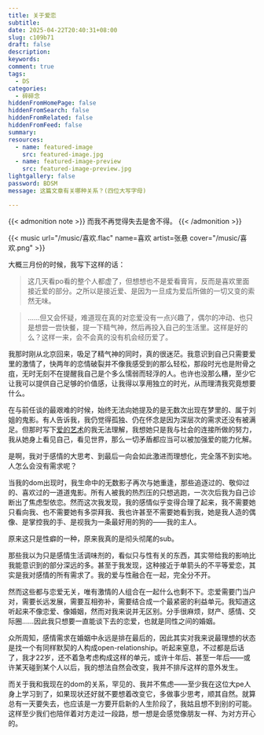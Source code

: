 ```yaml
---
title: 关于爱恋
subtitle:
date: 2025-04-22T20:40:31+08:00
slug: c109b71
draft: false
description:
keywords:
comment: true
tags:
  - DS
categories:
  - 碎碎念
hiddenFromHomePage: false
hiddenFromSearch: false
hiddenFromRelated: false
hiddenFromFeed: false
summary:
resources:
  - name: featured-image
    src: featured-image.jpg
  - name: featured-image-preview
    src: featured-image-preview.jpg
lightgallery: false
password: BDSM
message: 这篇文章有关哪种关系？(四位大写字母)

---
```

{{< admonition note >}}
而我不再觉得失去是舍不得。
{{< /admonition >}}
<!--more-->
{{< music url="/music/喜欢.flac" name=喜欢 artist=张悬 cover="/music/喜欢.png" >}}

大概三月份的时候，我写下这样的话：
> 这几天看po看的整个人都虚了，但想想也不是爱看膏肓，反而是喜欢里面接近爱的部分。之所以是接近爱、是因为一旦成为爱后所做的一切又变的索然无味。

> ……但又会怀疑，难道现在真的对恋爱没有一点兴趣了，偶尔的冲动、也只是想尝一尝快餐，提一下精气神，然后再投入自己的生活里。这样是好的么？这样一来，会不会真的没有机会经历爱了。

我那时刚从北京回来，吸足了精气神的同时，真的很迷茫。我意识到自己只需要爱里的激情了，快两年的恋情破裂并不像我感受到的那么轻松，那段时光也是附骨之疽，无时无刻不在提醒我自己是个多么懦弱而轻浮的人。也许也没那么糟，至少它让我可以提供自己足够的价值感，让我得以享用独立的时光，从而理清我究竟想要什么。

在与前任谈的最艰难的时候，始终无法向她提及的是无数次出现在梦里的、属于刘姐的鬼影。有人告诉我，我仍觉得孤独、仍在怀念是因为深层次的需求还没有被满足。但那时写下[爱的艺术](https://deequoique.github.io/%E7%88%B1%E7%9A%84%E8%89%BA%E6%9C%AF/)的我无法理解，我想她只是我与社会的连接所做的努力，我从她身上看见自己，看见世界，那么一切矛盾都应当可以被加强爱的能力化解。

是啊，我对于感情的大思考、到最后一向会如此激进而理想化，完全落不到实地。人怎么会没有需求呢？

当我的dom出现时，我生命中的无数影子再次与她重逢，那些追逐过的、敬仰过的、喜欢过的一道道鬼影。所有人被我的热烈压的只想逃跑，一次次后我为自己诊断出了焦虑型依恋。然而这次我发现，我的感情似乎变得合理了起来，我不需要她只看向我、也不需要她有多崇拜我、我也许甚至不需要她看到我，她是我人造的偶像、是掌控我的手、是视我为一条最好用的狗的——我的主人。

原来这只是性癖的一种，原来我真的是彻头彻尾的sub。

那些我以为只是感情生活调味剂的，看似只与性有关的东西，其实带给我的影响比我能意识到的部分深远的多。甚至于我发现，这种接近于单箭头的不平等爱恋，其实是我对感情的所有需求了。我的爱与性融合在一起，完全分不开。

然而这些都与恋爱无关，唯有激情的人组合在一起什么也剩不下。恋爱需要门当户对，需要长远发展，需要互相弥补，需要结合成一个最紧密的利益单元。我知道这听起来不像恋爱、像婚姻，然而对我来说并无区别。分手很麻烦，财产、感情、交际圈……因此我只想要一直能谈下去的恋爱，也就是同性之间的婚姻。

众所周知，感情需求在婚姻中永远是排在最后的，因此其实对我来说最理想的状态是找一个有同样默契的人构成open-relationship。听起来窒息，不过都是后话了，我才22岁，还不着急考虑构成这样的单元，或许十年后、甚至一年后——或许某天碰到某个人以后，我的想法自然会改变，我并不排斥这样的意外发生。

而关于我和我现在的dom的关系，罕见的、我并不焦虑——至少我在这位大pe人身上学习到了，如果现状还好就不要想着改变它，多做事少思考，顺其自然。就算总有一天要失去，也应该是一方要开启新的人生阶段了，我姑且想不到别的可能。这样至少我们也陪伴着对方走过一段路，想一想是会感觉像朋友一样、为对方开心的。